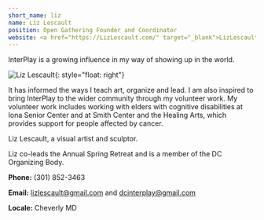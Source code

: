 ```yaml
---
short_name: liz
name: Liz Lescault
position: Open Gathering Founder and Coordinator
website: <a href="https://LizLescault.com/" target="_blank">LizLescault.com</a>
---
```


InterPlay is a growing influence in my way of showing up in the world.

![Liz Lescault](/assets/images/Liz-Lescault.jpg "Liz Lescault"){: style="float: right"}

It has informed the ways I teach art, organize and lead. I am also inspired to
bring InterPlay to the wider community through my volunteer work. My volunteer
work includes working with elders with cognitive disabilities at Iona Senior
Center and at Smith Center and the Healing Arts, which provides support for
people affected by cancer.

Liz Lescault, a visual artist and sculptor.

Liz co-leads the Annual Spring Retreat and is a member of the DC Organizing
Body.

**Phone:** (301) 852-3463

**Email:** <lizlescault@gmail.com> and <dcinterplay@gmail.com>

**Locale:** Cheverly MD
